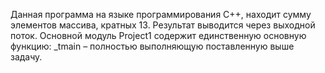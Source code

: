 ﻿Данная программа на языке программирования C++, находит сумму элементов массива, кратных 13. 
Результат выводится через выходной поток. 
Основной модуль Project1 содержит единственную основную функцию: 
_tmain – полностью выполняющую поставленную выше задачу.
